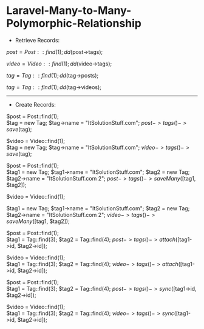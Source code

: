 # Laravel-Many-to-Many-Polymorphic-Relationship

+ Retrieve Records:

$post = Post::find(1);	
dd($post->tags);

$video = Video::find(1);	
dd($video->tags);

$tag = Tag::find(1);	 
dd($tag->posts);

$tag = Tag::find(1);	 
dd($tag->videos);

-----------------------------------------------

+ Create Records:

$post = Post::find(1);	
$tag = new Tag;
$tag->name = "ItSolutionStuff.com";
$post->tags()->save($tag);

$video = Video::find(1);	
$tag = new Tag;
$tag->name = "ItSolutionStuff.com";
$video->tags()->save($tag);

$post = Post::find(1);	
$tag1 = new Tag;
$tag1->name = "ItSolutionStuff.com";
$tag2 = new Tag;
$tag2->name = "ItSolutionStuff.com 2";
$post->tags()->saveMany([$tag1, $tag2]);

$video = Video::find(1);	
 
$tag1 = new Tag;
$tag1->name = "ItSolutionStuff.com";
$tag2 = new Tag;
$tag2->name = "ItSolutionStuff.com 2";
$video->tags()->saveMany([$tag1, $tag2]);

$post = Post::find(1);	
$tag1 = Tag::find(3);
$tag2 = Tag::find(4);
$post->tags()->attach([$tag1->id, $tag2->id]);

$video = Video::find(1);	
$tag1 = Tag::find(3);
$tag2 = Tag::find(4);
$video->tags()->attach([$tag1->id, $tag2->id]);

$post = Post::find(1);	
$tag1 = Tag::find(3);
$tag2 = Tag::find(4);
$post->tags()->sync([$tag1->id, $tag2->id]);

$video = Video::find(1);	
$tag1 = Tag::find(3);
$tag2 = Tag::find(4);
$video->tags()->sync([$tag1->id, $tag2->id]);
